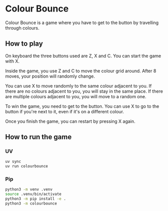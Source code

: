 # Colour Bounce

Colour Bounce is a game where you have to get to the button by travelling through colours. 

## How to play

On keyboard the three buttons used are Z, X and C. You can start the game with X. 

Inside the game, you use Z and C to move the colour grid around.  After 8 moves, your position will randomly change.

You can use X to move randomly to the same colour adjacent to you. If there are no colours adjacent to you, you will stay in the same place. If there are multiple colours adjacent to you, you will move to a random one.

To win the game, you need to get to the button. You can use X to go to the button if you're next to it, even if it's on a different colour.

Once you finish the game, you can restart by pressing X again.

## How to run the game

### UV

```bash
uv sync
uv run colourbounce
```

### Pip

```bash
python3 -m venv .venv
source .venv/bin/activate
python3 -m pip install -e .
python3 -m colourbounce
```